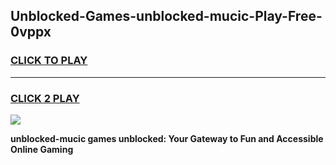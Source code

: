 
## Unblocked-Games-unblocked-mucic-Play-Free-0vppx
<h3>
<a href="https://premium76.site?title=unblocked-mucic&ref=12A">CLICK TO PLAY</a></h3>
<hr>

<h3>
<a href="https://premium76.site?title=unblocked-mucic&ref=12A">CLICK 2 PLAY</a>
  
</h3>

<a href="https://premium76.site?title=unblocked-mucic&ref=12A"><img src="https://clearcache.store/games.png"></a>


**unblocked-mucic games unblocked: Your Gateway to Fun and Accessible Online Gaming**

